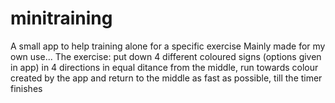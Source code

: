 # minitraining
A small app to help training alone for a specific exercise
Mainly made for my own use...
The exercise: put down 4 different coloured signs (options given in app)
in 4 directions in equal ditance from the middle,
run towards colour created by the app and return to the middle as fast as possible,
till the timer finishes

